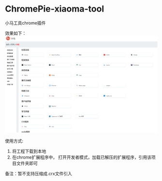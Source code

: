 # ChromePie-xiaoma-tool
小马工具chrome插件

效果如下：
![step three](img/readme-3.png)

使用方式:
1. 将工程下载到本地
2. 在chrome扩展程序中， 打开开发者模式，加载已解压的扩展程序，引用该项目文件夹即可

备注：暂不支持压缩成.crx文件引入
